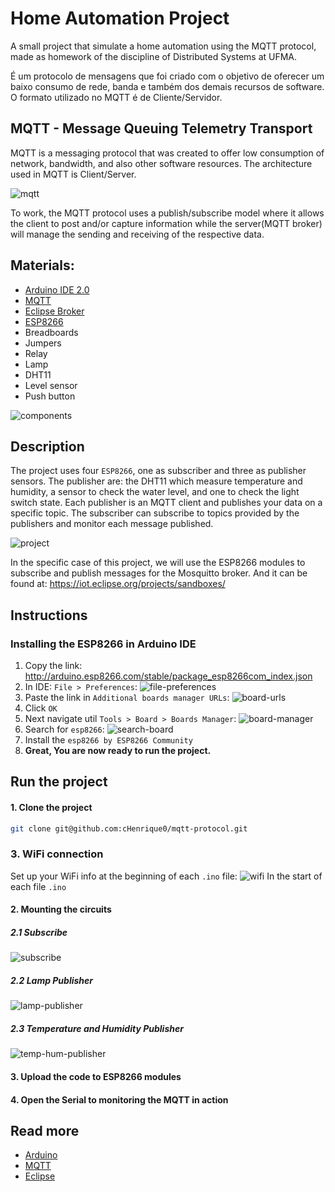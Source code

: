 # Home Automation Project

A small project that simulate a home automation using the MQTT protocol, made as homework of the discipline of Distributed Systems at UFMA.

É um protocolo de mensagens que foi
criado com o objetivo de oferecer um
baixo consumo de rede, banda e
também dos demais recursos de
software. O formato utilizado no
MQTT é de Cliente/Servidor.

## MQTT - Message Queuing Telemetry Transport

MQTT is a messaging protocol that was created to offer low consumption of network, bandwidth, and also other software resources. The architecture used in MQTT is Client/Server.

![mqtt](./images/mqtt/mqtt.png)

To work, the MQTT protocol uses a publish/subscribe model where it allows the client to post and/or capture information while the server(MQTT broker) will manage the sending and receiving of the respective data.

## Materials:
  * [Arduino IDE 2.0](#read-more)
  * [MQTT](#read-more)
  * [Eclipse Broker](#read-more)
  * [ESP8266](#read-more)
  * Breadboards
  * Jumpers
  * Relay
  * Lamp
  * DHT11
  * Level sensor
  * Push button

![components](images/components/components.png)

## Description

The project uses four `ESP8266`, one as subscriber and three as publisher sensors. The publisher are: the DHT11 which measure temperature and humidity, a sensor to check the water level, and one to check the light switch state.
Each publisher is an MQTT client and publishes your data on a specific topic. The subscriber can subscribe to topics provided by the publishers and monitor each message published.

![project](images/mqtt/project.png)

In the specific case of this project, we will use the ESP8266 modules to subscribe and publish messages for the Mosquitto broker. And it can be found at: https://iot.eclipse.org/projects/sandboxes/

## Instructions

### Installing the ESP8266 in Arduino IDE

1. Copy the link: http://arduino.esp8266.com/stable/package_esp8266com_index.json
2. In IDE: `File > Preferences`:
![file-preferences](images/arduino/file.png)
3. Paste the link in `Additional boards manager URLs`:
![board-urls](images/arduino/preferences.png)
4. Click `OK`
5. Next navigate util `Tools > Board > Boards Manager`:
![board-manager](images/arduino/board-manager.png)
6. Search for `esp8266`:
![search-board](images/arduino/search-board.png)
7. Install the `esp8266 by ESP8266 Community`
8. **Great, You are now ready to run the project.**

## Run the project

#### 1. Clone the project
```sh
git clone git@github.com:cHenrique0/mqtt-protocol.git
```

### 3. WiFi connection

Set up your WiFi info at the beginning of each `.ino` file:
![wifi](images/arduino/wifi.png)
In the start of each file `.ino`

#### 2. Mounting the circuits

##### 2.1 Subscribe

![subscribe](./images/simulation/subscribe.png)

##### 2.2 Lamp Publisher

![lamp-publisher](./images/simulation/lamp_publisher_circuit.png)

##### 2.3 Temperature and Humidity Publisher

![temp-hum-publisher](./images/simulation/temp_hum_publisher_circuit.png)

#### 3. Upload the code to ESP8266 modules

#### 4. Open the Serial to monitoring the MQTT in action

## Read more <a id="read-more"></a>
* [Arduino](https://www.arduino.cc/en/software)
* [MQTT](https://mqtt.org/)
* [Eclipse](https://www.arduino.cc/en/software)